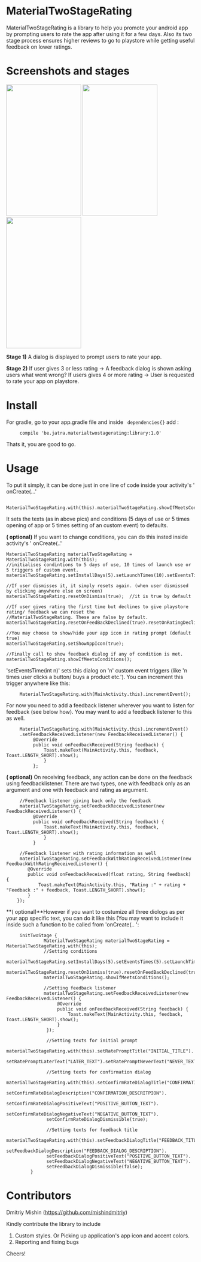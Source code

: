 # MaterialTwoStageRating
MaterialTwoStageRating is a library to help you promote your android app by prompting users to rate the app after using it for a few days.
Also its two stage process ensures higher reviews to go to playstore while getting useful feedback on lower ratings.

# Screenshots and stages


<img src="https://raw.githubusercontent.com/shaileshmamgain5/TwoStageRate/master/snapshots/Screenshot_20170102-161620.png" width="200" height="350" />
<img src="https://raw.githubusercontent.com/shaileshmamgain5/TwoStageRate/master/snapshots/Screenshot_20170102-161628.png" width="200" height="350" />
<img src="https://raw.githubusercontent.com/shaileshmamgain5/TwoStageRate/master/snapshots/Screenshot_20170102-161834.png" width="200" height="350" />

**Stage 1)** A dialog is displayed to prompt users to rate your app.

**Stage 2)** If user gives 3 or less rating -> A feedback dialog is shown asking users what went wrong?
         If users gives 4 or more rating -> User is requested to rate your app on playstore.

# Install

For gradle, go to your app.gradle file and inside ` dependencies{}` add :

         compile 'be.jatra.materialtwostagerating:library:1.0'

Thats it, you are good to go.

#  Usage

To put it simply, it can be done just in one line of code inside your activity's ' onCreate(...'

         MaterialTwoStageRating.with(this).materialTwoStageRating.showIfMeetsConditions();

It sets the texts (as in above pics) and conditions (5 days of use or 5 times opening of app or 5 times setting of an custom event) to defaults.
         


**( optional)** If you want to change conditions, you can do this insted inside activity's ' onCreate(..'
    
    MaterialTwoStageRating materialTwoStageRating = MaterialTwoStageRating.with(this);
    //initialises condintions to 5 days of use, 10 times of launch use or 5 triggers of custom event.
    materialTwoStageRating.setInstallDays(5).setLaunchTimes(10).setEventsTimes(5);
    
    //If user dismisses it, it simply resets again. (when user dismissed by clicking anywhere else on screen)
    materialTwoStageRating.resetOnDismiss(true);  //it is true by default
    
    //If user gives rating the first time but declines to give playstore rating/ feedback we can reset the
    //MaterialTwoStageRating. These are false by default.
    materialTwoStageRating.resetOnFeedBackDeclined(true).resetOnRatingDeclined(true);
    
    //You may choose to show/hide your app icon in rating prompt (default true)
    materialTwoStageRating.setShowAppIcon(true);
    
    //Finally call to show feedback dialog if any of condition is met.
    materialTwoStageRating.showIfMeetsConditions();
         

'setEventsTime(int n)' sets this dialog on 'n' custom event triggers (like 'n times user clicks a button/ buys a product etc.'). You can increment this trigger anywhere like this:

         MaterialTwoStageRating.with(MainActivity.this).incrementEvent();
         
For now you need to add a feedback listener wherever you want to listen for feedback (see below how). You may want to add a feedback listener to this as well. 
         
         MaterialTwoStageRating.with(MainActivity.this).incrementEvent()
         .setFeedbackReceivedListener(new FeedbackReceivedListener() {
              @Override
              public void onFeedbackReceived(String feedback) {
                  Toast.makeText(MainActivity.this, feedback, Toast.LENGTH_SHORT).show();
                  }
              };
         
**( optional)** On receiving feedback, any action can be done on the feedback using feedbacklistener. There are two types, one with feedback only as an argument and one with feedback and rating as argument.
 
         
         //Feedback listener giving back only the feedback
         materialTwoStageRating.setFeedbackReceivedListener(new FeedbackReceivedListener() {
              @Override
              public void onFeedbackReceived(String feedback) {
                  Toast.makeText(MainActivity.this, feedback, Toast.LENGTH_SHORT).show();
                  }
              }
              
         //Feedback listener with rating information as well
         materialTwoStageRating.setFeedbackWithRatingReceivedListener(new FeedbackWithRatingReceivedListener() {
            @Override
            public void onFeedbackReceived(float rating, String feedback) {
                Toast.makeText(MainActivity.this, "Rating :" + rating + "Feedback :" + feedback, Toast.LENGTH_SHORT).show();
            }
        });
                  

**( optional)**However if you want to costumize all three diologs as per your app specific text, you can do it like this (You may want to include it inside such a function to be called from 'onCreate(.. ':
 
         
         initTwoStage {
                  MaterialTwoStageRating materialTwoStageRating = MaterialTwoStageRating.with(this);
                  //Setting conditions
                  materialTwoStageRating.setInstallDays(5).setEventsTimes(5).setLaunchTimes(5);
                  materialTwoStageRating.resetOnDismiss(true).resetOnFeedBackDeclined(true).resetOnRatingDeclined(false);
                  materialTwoStageRating.showIfMeetsConditions();

                  //Setting feedback listener
                  materialTwoStageRating.setFeedbackReceivedListener(new FeedbackReceivedListener() {
                       @Override
                       public void onFeedbackReceived(String feedback) {
                           Toast.makeText(MainActivity.this, feedback, Toast.LENGTH_SHORT).show();
                       }
                   });

                   //Setting texts for initial prompt
                   materialTwoStageRating.with(this).setRatePromptTitle("INITIAL_TITLE").
                           setRatePromptLaterText("LATER_TEXT").setRatePromptNeverText("NEVER_TEXT").setRatePromptDismissible(false);

                   //Setting texts for confirmation dialog
                   materialTwoStageRating.with(this).setConfirmRateDialogTitle("CONFIRMATION_TITLE").
                   setConfirmRateDialogDescription("CONFIRMATION_DESCRITPION").
                   setConfirmRateDialogPositiveText("POSITIVE_BUTTON_TEXT").
                   setConfirmRateDialogNegativeText("NEGATIVE_BUTTON_TEXT").
                   setConfirmRateDialogDismissible(true);

                   //Setting texts for feedback title
                   materialTwoStageRating.with(this).setFeedbackDialogTitle("FEEDBACK_TITLE").
                   setFeedbackDialogDescription("FEEDBACK_DIALOG_DESCRIPTION").
                   setFeedbackDialogPositiveText("POSITIVE_BUTTON_TEXT").
                   setFeedbackDialogNegativeText("NEGATIVE_BUTTON_TEXT").
                   setFeedbackDialogDismissible(false);
             }
             
# Contributors
  Dmitriy Mishin (https://github.com/mishindmitriy)

Kindly contribute the library to include
1) Custom styles. Or Picking up application's app icon and accent colors.
2) Reporting and fixing bugs

Cheers!         

